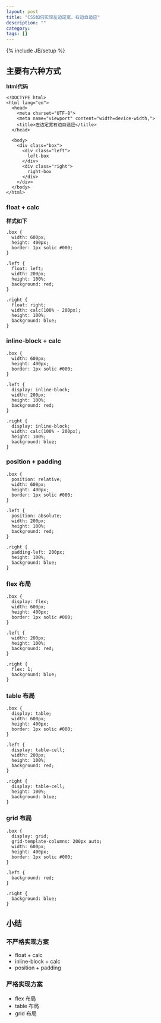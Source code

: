 ```yaml
---
layout: post
title: "CSS如何实现左边定宽，右边自适应"
description: ""
category: 
tags: []
---
```

{% include JB/setup %}


## 主要有六种方式

**html代码**


```
<!DOCTYPE html>
<html lang="en">
  <head>
    <meta charset="UTF-8">
    <meta name="viewport" content="width=device-width,">
    <title>左边定宽右边自适应</title>
  </head>

  <body>
    <div class="box">
      <div class="left">
        left-box
      </div>
      <div class="right">
        right-box
      </div>
    </div>
  </body>
</html>
```

### float + calc

**样式如下**

```
.box {
  width: 600px;
  height: 400px;
  border: 1px solic #000;
}

.left {
  float: left;
  width: 200px;
  height: 100%;
  background: red;
}

.right {
  float: right;
  width: calc(100% - 200px);
  height: 100%;
  background: blue;
}

```


### inline-block + calc

```
.box {
  width: 600px;
  height: 400px;
  border: 1px solic #000;
}

.left {
  display: inline-block;
  width: 200px;
  height: 100%;
  background: red;
}

.right {
  display: inline-block;
  width: calc(100% - 200px);
  height: 100%;
  background: blue;
}
```

### position + padding

```
.box {
  position: relative;
  width: 600px;
  height: 400px;
  border: 1px solic #000;
}

.left {
  position: absolute;
  width: 200px;
  height: 100%;
  background: red;
}

.right {
  padding-left: 200px;
  height: 100%;
  background: blue;
}
```

### flex 布局

```
.box {
  display: flex;
  width: 600px;
  height: 400px;
  border: 1px solic #000;
}

.left {
  width: 200px;
  height: 100%;
  background: red;
}

.right {
  flex: 1;
  background: blue;
}
```

### table 布局

```
.box {
  display: table;
  width: 600px;
  height: 400px;
  border: 1px solic #000;
}

.left {
  display: table-cell;
  width: 200px;
  height: 100%;
  background: red;
}

.right {
  display: table-cell;
  height: 100%;
  background: blue;
}
```
### grid 布局

```
.box {
  display: grid;
  grid-template-columns: 200px auto;
  width: 600px;
  height: 400px;
  border: 1px solic #000;
}

.left {
  background: red;
}

.right {
  background: blue;
}
```

## 小结

### 不严格实现方案
* float + calc
* inline-block + calc
* position + padding

### 严格实现方案

* flex 布局
* table 布局
* grid 布局